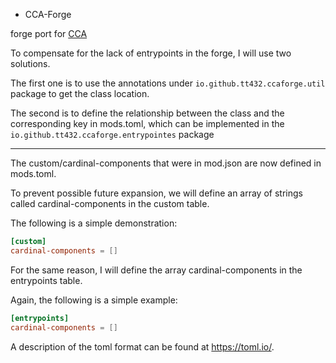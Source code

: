 * CCA-Forge

forge port for [CCA](https://github.com/OnyxStudios/Cardinal-Components-API)

To compensate for the lack of entrypoints in the forge, I will use two solutions.

The first one is to use the annotations under `io.github.tt432.ccaforge.util` package to get the class location.

The second is to define the relationship between the class and the corresponding key in mods.toml, which can be
implemented in the `io.github.tt432.ccaforge.entrypointes` package 

---

The custom/cardinal-components that were in mod.json are now defined in mods.toml.

To prevent possible future expansion, we will define an array of strings called cardinal-components in the custom table.

The following is a simple demonstration:

```toml
[custom]
cardinal-components = []
```

For the same reason, I will define the array cardinal-components in the entrypoints table.

Again, the following is a simple example:

```toml
[entrypoints]
cardinal-components = []
```

A description of the toml format can be found at https://toml.io/.